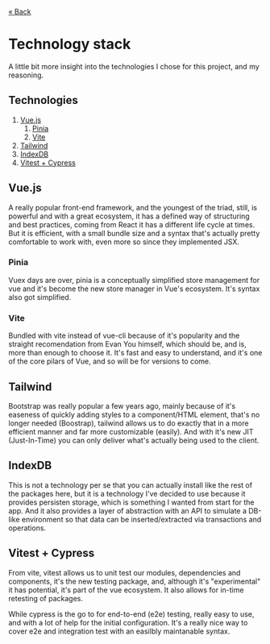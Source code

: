 [« Back](./README.md)

# Technology stack #

A little bit more insight into the technologies I chose for this project, and my reasoning.

## Technologies

1. [Vue.js](#vuejs)
    1. [Pinia](#pinia)
    1. [Vite](#vite)
1. [Tailwind](#tailwind)
1. [IndexDB](#indexdb)
1. [Vitest + Cypress](#vitest--cypress)

## Vue.js

A really popular front-end framework, and the youngest of the triad, still, is powerful and with a great ecosystem, it has a defined way of structuring and best practices, coming from React it has a different life cycle at times. But it is efficient, with a small bundle size and a syntax that's actually pretty comfortable to work with, even more so since they implemented JSX.

### Pinia

Vuex days are over, pinia is a conceptually simplified store management for vue and it's become the new store manager in Vue's ecosystem. It's syntax also got simplified.

### Vite

Bundled with vite instead of vue-cli because of it's popularity and the straight recomendation from Evan You himself, which should be, and is, more than enough to choose it. It's fast and easy to understand, and it's one of the core pilars of Vue, and so will be for versions to come.

## Tailwind

Bootstrap was really popular a few years ago, mainly because of it's easeness of quickly adding styles to a component/HTML element, that's no longer needed (Boostrap), tailwind allows us to do exactly that in a more efficient manner and far more customizable (easily). And with it's new JIT (Just-In-Time) you can only deliver what's actually being used to the client.

## IndexDB

This is not a technology per se that you can actually install like the rest of the packages here, but it is a technology I've decided to use because it provides persisten storage, which is something I wanted from start for the app. And it also provides a layer of abstraction with an API to simulate a DB-like environment so that data can be inserted/extracted via transactions and operations.

## Vitest + Cypress

From vite, vitest allows us to unit test our modules, dependencies and components, it's the new testing package, and, although it's "experimental" it has potential, it's part of the vue ecosystem. It also allows for in-time retesting of packages.

While cypress is the go to for end-to-end (e2e) testing, really easy to use, and with a lot of help for the initial configuration. It's a really nice way to cover e2e and integration test with an easilbly maintanable syntax.